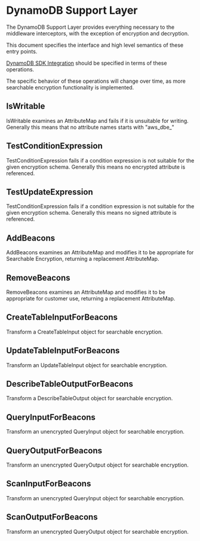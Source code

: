 # DynamoDB Support Layer

The DynamoDB Support Layer provides everything necessary to the middleware interceptors,
with the exception of encryption and decryption.

This document specifies the interface and high level semantics of these entry points.

[DynamoDB SDK Integration](ddb-sdk-integration.md) should be specified in terms of
these operations.

The specific behavior of these operations will change over time,
as more searchable encryption functionality is implemented.

## IsWritable

IsWritable examines an AttributeMap and fails if it is unsuitable for writing.
Generally this means that no attribute names starts with "aws_dbe_"

## TestConditionExpression

TestConditionExpression fails if a condition expression is not suitable for the
given encryption schema.
Generally this means no encrypted attribute is referenced.

## TestUpdateExpression

TestConditionExpression fails if a condition expression is not suitable for the
given encryption schema.
Generally this means no signed attribute is referenced.

## AddBeacons

AddBeacons examines an AttributeMap and modifies it to be appropriate for Searchable Encryption,
returning a replacement AttributeMap.

## RemoveBeacons

RemoveBeacons examines an AttributeMap and modifies it to be appropriate for customer use,
returning a replacement AttributeMap.

## CreateTableInputForBeacons

Transform a CreateTableInput object for searchable encryption.

## UpdateTableInputForBeacons

Transform an UpdateTableInput object for searchable encryption.

## DescribeTableOutputForBeacons

Transform a DescribeTableOutput object for searchable encryption.

## QueryInputForBeacons

Transform an unencrypted QueryInput object for searchable encryption.

## QueryOutputForBeacons

Transform an unencrypted QueryOutput object for searchable encryption.

## ScanInputForBeacons

Transform an unencrypted QueryInput object for searchable encryption.

## ScanOutputForBeacons

Transform an unencrypted QueryOutput object for searchable encryption.

